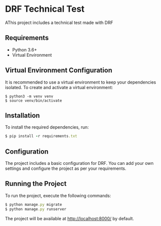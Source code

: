 # DRF Technical Test

AThis project includes a technical test made with DRF

## Requirements

- Python 3.6+
- Virtual Environment

## Virtual Environment Configuration

It is recommended to use a virtual environment to keep your dependencies isolated. To create and activate a virtual environment:

```shell
$ python3 -m venv venv
$ source venv/bin/activate
```

## Installation

To install the required dependencies, run:

```ruby
$ pip install -r requirements.txt
```

## Configuration

The project includes a basic configuration for DRF. You can add your own settings and configure the project as per your requirements.

## Running the Project

To run the project, execute the following commands:

```ruby
$ python manage.py migrate
$ python manage.py runserver
```

The project will be available at <http://localhost:8000/> by default.
